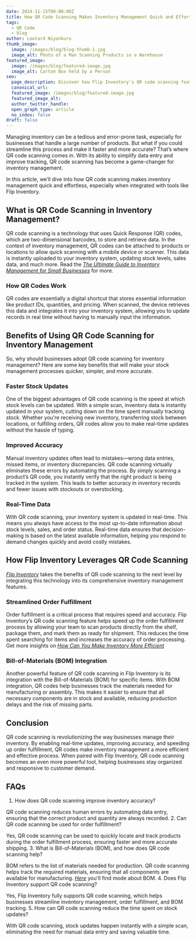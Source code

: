 ```yaml
---
date: 2024-11-15T00:00:00Z
title: How QR Code Scanning Makes Inventory Management Quick and Effortless
tags:
  - QR Code
  - blog
author: Leotard Niyonkuru
thumb_image:
  image: /images/blog/blog-thumb-1.jpg
  image_alt: Photo of a Man Scanning Products in a Warehouse
featured_image:
  image: /images/blog/featured-image.jpg
  image_alt: Carton Box held by a Person
seo:
  page_description: Discover how Flip Inventory's QR code scanning feature helps you streamline your inventory management, saving time and improving accuracy.
  canonical_url:
  featured_image: /images/blog/featured-image.jpg
  featured_image_alt:
  author_twitter_handle:
  open_graph_type: article
  no_index: false
draft: false
---
```


Managing inventory can be a tedious and error-prone task, especially for businesses that handle a large number of products. But what if you could streamline this process and make it faster and more accurate? That’s where QR code scanning comes in. With its ability to simplify data entry and improve tracking, QR code scanning has become a game-changer for inventory management.

In this article, we’ll dive into how QR code scanning makes inventory management quick and effortless, especially when integrated with tools like Flip Inventory.

## What is QR Code Scanning in Inventory Management?
QR code scanning is a technology that uses Quick Response (QR) codes, which are two-dimensional barcodes, to store and retrieve data. In the context of inventory management, QR codes can be attached to products or locations to allow quick scanning with a mobile device or scanner. This data is instantly uploaded to your inventory system, updating stock levels, sales data, and much more. Read the [*The Ultimate Guide to Inventory Management for Small Businesses*](https://flipinventory.app/blog/the-ultimate-guide-to-inventory-management-for-small-businesses) for more.

### How QR Codes Work
QR codes are essentially a digital shortcut that stores essential information like product IDs, quantities, and pricing. When scanned, the device retrieves this data and integrates it into your inventory system, allowing you to update records in real time without having to manually input the information.

## Benefits of Using QR Code Scanning for Inventory Management
So, why should businesses adopt QR code scanning for inventory management? Here are some key benefits that will make your stock management processes quicker, simpler, and more accurate.

### Faster Stock Updates
One of the biggest advantages of QR code scanning is the speed at which stock levels can be updated. With a simple scan, inventory data is instantly updated in your system, cutting down on the time spent manually tracking stock. Whether you're receiving new inventory, transferring stock between locations, or fulfilling orders, QR codes allow you to make real-time updates without the hassle of typing.

### Improved Accuracy
Manual inventory updates often lead to mistakes—wrong data entries, missed items, or inventory discrepancies. QR code scanning virtually eliminates these errors by automating the process. By simply scanning a product’s QR code, you instantly verify that the right product is being tracked in the system. This leads to better accuracy in inventory records and fewer issues with stockouts or overstocking.

### Real-Time Data
With QR code scanning, your inventory system is updated in real-time. This means you always have access to the most up-to-date information about stock levels, sales, and order status. Real-time data ensures that decision-making is based on the latest available information, helping you respond to demand changes quickly and avoid costly mistakes.

## How Flip Inventory Leverages QR Code Scanning
[*Flip Inventory*](https://flipinventory.app/) takes the benefits of QR code scanning to the next level by integrating this technology into its comprehensive inventory management features.

### Streamlined Order Fulfillment
Order fulfillment is a critical process that requires speed and accuracy. Flip Inventory’s QR code scanning feature helps speed up the order fulfillment process by allowing your team to scan products directly from the shelf, package them, and mark them as ready for shipment. This reduces the time spent searching for items and increases the accuracy of order processing. Get more insights on [*How Can You Make Inventory More Efficient*](https://flipinventory.app/blog/how-can-you-make-inventory-more-efficient) 

### Bill-of-Materials (BOM) Integration
Another powerful feature of QR code scanning in Flip Inventory is its integration with the Bill-of-Materials (BOM) for specific items. With BOM integration, QR codes help businesses track the materials needed for manufacturing or assembly. This makes it easier to ensure that all necessary components are in stock and available, reducing production delays and the risk of missing parts.

## Conclusion
QR code scanning is revolutionizing the way businesses manage their inventory. By enabling real-time updates, improving accuracy, and speeding up order fulfillment, QR codes make inventory management a more efficient and effective process. When paired with Flip Inventory, QR code scanning becomes an even more powerful tool, helping businesses stay organized and responsive to customer demand.

## FAQs
1. How does QR code scanning improve inventory accuracy?

QR code scanning reduces human errors by automating data entry, ensuring that the correct product and quantity are always recorded.
2. Can QR code scanning be used for order fulfillment?

Yes, QR code scanning can be used to quickly locate and track products during the order fulfillment process, ensuring faster and more accurate shipping.
3. What is Bill-of-Materials (BOM), and how does QR code scanning help?

BOM refers to the list of materials needed for production. QR code scanning helps track the required materials, ensuring that all components are available for manufacturing. [*Here*](https://flipinventory.app/blog/why-your-inventory-management-needs-bill-of-materials) you'll find mode about BOM.
4. Does Flip Inventory support QR code scanning?

Yes, Flip Inventory fully supports QR code scanning, which helps businesses streamline inventory management, order fulfillment, and BOM tracking.
5. How can QR code scanning reduce the time spent on stock updates?

With QR code scanning, stock updates happen instantly with a simple scan, eliminating the need for manual data entry and saving valuable time.